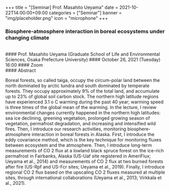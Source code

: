 ﻿+++
title = "[Seminar] Prof. Masahito Ueyama"
date = 2021-10-22T14:00:00+09:00
categories = ["Seminar"]
banner = "img/placeholder.png"
icon = "microphone"
+++
### Biosphere-atmosphere interaction in boreal ecosystems under changing climate
<br>
#### Prof. Masahito Ueyama (Graduate School of Life and Environmental Sciences, Osaka Prefecture University)
#### October 26, 2021 (Tuesday) 16:00
#### Zoom
<br>
#### Abstract

Boreal forests, so called taiga, occupy the circum-polar land between the north dominated by arctic tundra and south dominated by temperate forests. They occupy approximately 9% of the total land, and accumulate up to 23% of global soil carbon stock. The northern high latitude regions have experienced 3.1 o C warming during the past 40 year; warming speed is three times of the global mean of the warming. In the lecture, I review environmental changes currently happened in the northern high latitudes: sea ice declining, greening vegetation, prolonged growing season of vegetation, permafrost degradation, and increasing and intensified wild fires. Then, I introduce our research activities, monitoring biosphere-atmosphere interaction in boreal forests in Alaska. First, I introduce the eddy covariance method, which is the key technique for monitoring fluxes between ecosystem and the atmosphere. Then, I introduce long-term measurements of CO 2 flux at a lowland black spruce forest on the ice-rich permafrost in Fairbanks, Alaska (US-Uaf site registered in AmeriFlux; Ueyama et al., 2014) and measurements of CO 2 flux at two burned forests after fire (US-Rpf and US-Fcr sites; Ueyama et al., 2019). Finally, I introduce regional CO 2 flux based on the upscaling CO 2 fluxes measured at multiple sites, through international collaborations (Ueyama et al., 2013; Virkkala et al., 2021).
